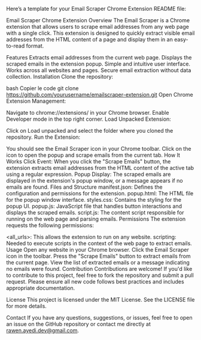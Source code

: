 
Here’s a template for your Email Scraper Chrome Extension README file:

Email Scraper Chrome Extension
Overview
The Email Scraper is a Chrome extension that allows users to scrape email addresses from any web page with a single click. This extension is designed to quickly extract visible email addresses from the HTML content of a page and display them in an easy-to-read format.

Features
Extracts email addresses from the current web page.
Displays the scraped emails in the extension popup.
Simple and intuitive user interface.
Works across all websites and pages.
Secure email extraction without data collection.
Installation
Clone the repository:

bash
Copier le code
git clone https://github.com/yourusername/emailscraper-extension.git
Open Chrome Extension Management:

Navigate to chrome://extensions/ in your Chrome browser.
Enable Developer mode in the top right corner.
Load Unpacked Extension:

Click on Load unpacked and select the folder where you cloned the repository.
Run the Extension:

You should see the Email Scraper icon in your Chrome toolbar.
Click on the icon to open the popup and scrape emails from the current tab.
How It Works
Click Event: When you click the "Scrape Emails" button, the extension extracts email addresses from the HTML content of the active tab using a regular expression.
Popup Display: The scraped emails are displayed in the extension's popup window, or a message appears if no emails are found.
Files and Structure
manifest.json: Defines the configuration and permissions for the extension.
popup.html: The HTML file for the popup window interface.
styles.css: Contains the styling for the popup UI.
popup.js: JavaScript file that handles button interactions and displays the scraped emails.
script.js: The content script responsible for running on the web page and parsing emails.
Permissions
The extension requests the following permissions:

<all_urls>: This allows the extension to run on any website.
scripting: Needed to execute scripts in the context of the web page to extract emails.
Usage
Open any website in your Chrome browser.
Click the Email Scraper icon in the toolbar.
Press the "Scrape Emails" button to extract emails from the current page.
View the list of extracted emails or a message indicating no emails were found.
Contribution
Contributions are welcome! If you'd like to contribute to this project, feel free to fork the repository and submit a pull request. Please ensure all new code follows best practices and includes appropriate documentation.

License
This project is licensed under the MIT License. See the LICENSE file for more details.

Contact
If you have any questions, suggestions, or issues, feel free to open an issue on the GitHub repository or contact me directly at rawen.ayedi.dev@gmail.com.
